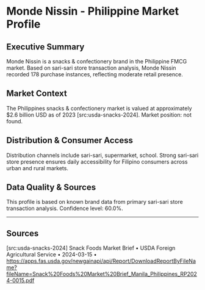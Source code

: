# Monde Nissin - Philippine Market Profile
## Executive Summary
Monde Nissin is a snacks & confectionery brand in the Philippine FMCG market. Based on sari-sari store transaction analysis, Monde Nissin recorded 178 purchase instances, reflecting moderate retail presence.

## Market Context
The Philippines snacks & confectionery market is valued at approximately $2.6 billion USD as of 2023 [src:usda-snacks-2024]. Market position: not found. 
## Distribution & Consumer Access
Distribution channels include sari-sari, supermarket, school. Strong sari-sari store presence ensures daily accessibility for Filipino consumers across urban and rural markets.

## Data Quality & Sources
This profile is based on known brand data from primary sari-sari store transaction analysis. Confidence level: 60.0%.

---

## Sources
[src:usda-snacks-2024] Snack Foods Market Brief • USDA Foreign Agricultural Service • 2024-03-15 • https://apps.fas.usda.gov/newgainapi/api/Report/DownloadReportByFileName?fileName=Snack%20Foods%20Market%20Brief_Manila_Philippines_RP2024-0015.pdf
